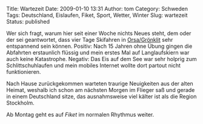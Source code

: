 Title: Wartezeit
Date: 2009-01-10 13:31
Author: tom
Category: Schweden
Tags: Deutschland, Eislaufen, Fiket, Sport, Wetter, Winter
Slug: wartezeit
Status: published

Wer sich fragt, warum hier seit einer Woche nichts Neues steht, dem oder
der sei geantwortet, dass vier Tage Skifahren in
[Orsa/Grönklit](http://www.orsagronklitt.se/) sehr entspannend sein
können. Positiv: Nach 15 Jahren ohne Übung gingen die Abfahrten
erstaunlich flüssig und mein erstes Mal auf Langlaufskiern war auch
keine Katastrophe. Negativ: Das Eis auf dem See war sehr holprig zum
Schlittschuhlaufen und mein mobiles Internet wollte dort partout nicht
funktionieren.

Nach Hause zurückgekommen warteten traurige Neuigkeiten aus der alten
Heimat, weshalb ich schon am nächsten Morgen im Flieger saß und gerade
in einem Deutschland sitze, das ausnahmsweise viel kälter ist als die
Region Stockholm.

Ab Montag geht es auf *Fiket* im normalen Rhythmus weiter.

